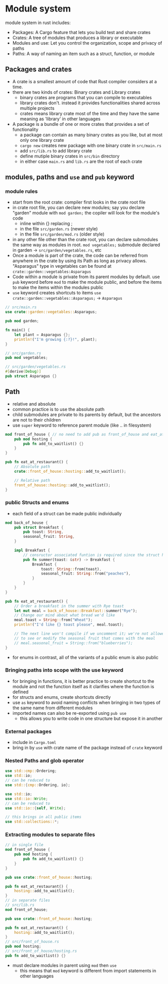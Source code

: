 # Module system
module system in rust includes:
- Packages: A Cargo feature that lets you build test and share crates
- Crates: A tree of modules that produces a library or executable
- Modules and use: Let you control the organization, scope and privacy of paths
- Paths: A way of naming an item such as a struct, function, or module

## Packages and crates
- A crate is a smallest amount of code that Rust compiler considers at a time.
- there are two kinds of crates: Binary crates and Library crates
  - binary crates are programs that you can compile to executables
  - library crates don't. instead it provides functionalities shared across multiple projects
  - crates means library crate most of the time and they have the same meaning as 'library' in other languages
- A package is a bundle of one or more crates that provides a set of functionality
  - a package can contain as many binary crates as you like, but at most only one library crate
  - `cargo new` creates new package with one binary crate in `src/main.rs`
  - add `src/lib.rs` to add library crate
  - define mutiple binary crates in `src/bin` directory
  - in either case `main.rs` and `lib.rs` are the root of each crate

## modules, paths and `use` and `pub` keyword
### module rules
- start from the root crate: compiler first looks in the crate root file
- in crate root file, you can declare new modules; say you declare "garden" module with `mod garden;` the copiler will look for the module's code
  - inline within {} replacing ;
  - in the file `src/garden.rs` (newer style)
  - in the file `src/garden/mod.rs` (older style)
- in any other file other than the crate root, you can declare submodules the same way as modules in root. `mod vegetables;` submodule declared in garden -> `src/garden/vegetables.rs`, etc
- Once a module is part of the crate, the code can be referred from anywhere in the crate by using its Path as long as privacy allows. "Asparagus" type in vegetables can be found at `crate::garden::vegetables:Asparagus` 
- Code within a module is private from its parent modules by default. use `pub` keyword before `mod` to make the module public, and before the items to make the items within the modules public
- `use` keyword creates shortcuts to items `use crate::garden::vegetables::Asparagus;` -> `Asparagus`
```rust
// src/main.rs
use crate::garden::vegetables::Asparagus;

pub mod garden;

fn main() {
    let plant = Asparagus {};
    println!("I'm growing {:?}!", plant);
}

// src/garden.rs
pub mod vegetables;

// src/garden/vegetables.rs
#[derive(Debug)]
pub struct Asparagus {}
```

## Path
- relative and absolute
- common practice is to use the absolute path
- child submodules are private to its parents by default, but the ancestors are not to their children
- use `super` keyword to reference parent module (like .. in filesystem) 
```rust
mod front_of_house { // no need to add pub as front_of_house and eat_at_restaurant are siblings
    pub mod hosting {
        pub fn add_to_waitlist() {}
    }
}

pub fn eat_at_restaurant() {
    // Absolute path
    crate::front_of_house::hosting::add_to_waitlist();

    // Relative path
    front_of_house::hosting::add_to_waitlist();
}
```
### public Structs and enums
- each field of a struct can be made public individually
```rust
mod back_of_house {
    pub struct Breakfast {
        pub toast: String,
        seasonal_fruit: String,
    }

    impl Breakfast { 
        // consructor associated funtion is required since the struct has a private field
        pub fn summer(toast: &str) -> Breakfast {
            Breakfast {
                toast: String::from(toast),
                seasonal_fruit: String::from("peaches"),
            }
        }
    }
}

pub fn eat_at_restaurant() {
    // Order a breakfast in the summer with Rye toast
    let mut meal = back_of_house::Breakfast::summer("Rye");
    // Change our mind about what bread we'd like
    meal.toast = String::from("Wheat");
    println!("I'd like {} toast please", meal.toast);

    // The next line won't compile if we uncomment it; we're not allowed
    // to see or modify the seasonal fruit that comes with the meal
    // meal.seasonal_fruit = String::from("blueberries");
}
```
- for enums in contrast, all of the variants of a public enum is also public

### Bringing paths into scope with the use keyword
- for bringing in functions, it is better practice to create shortcut to the module and not the function itself as it clarifies where the function is defined
- for structs and enums, create shortcuts directly
- use `as` keyword to avoid naming conflicts when bringing in two types of the same name from different modules
- imported names can also be re-exported using `pub use`
  - this allows you to write code in one structure but expose it in another

### External packages
- include in `Cargo.toml`
- bring in by `use` with crate name of the package instead of `crate` keyword

### Nested Paths and glob operator
```rust
use std::cmp::Ordering;
use std::io;
// can be reduced to
use std::{cmp::Ordering, io};

use std::io;
use std::io::Write;
// can be reduced to
use std::io::{self, Write};

// this brings in all public items
use std::collections::*;
```

### Extracting modules to separate files
```rust
// in single file 
mod front_of_house {
    pub mod hosting {
        pub fn add_to_waitlist() {}
    }
}

pub use crate::front_of_house::hosting;

pub fn eat_at_restaurant() {
    hosting::add_to_waitlist();
}
// in separate files
// src/lib.rs
mod front_of_house;

pub use crate::front_of_house::hosting;

pub fn eat_at_restaurant() {
    hosting::add_to_waitlist();
}
// src/front_of_house.rs
pub mod hosting;
// src/front_of_house/hosting.rs
pub fn add_to_waitlist() {}
```
- must declare modules in parent using `mod` then `use`
  - this means that `mod` keyword is different from import statements in other languages
